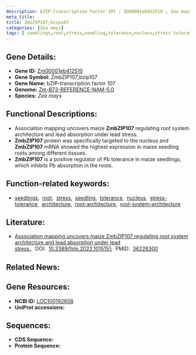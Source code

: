 ```yaml
---
description: bZIP-transcription factor 107 ; Zm00001eb412510 ; Zea mays
meta_title:
title: ZmbZIP107;bzip107
categories: [Zea mays]
tags: [ seedlings,root,stress,seedling,tolerance,nucleus,stress tolerance,architecture,root architecture,root system architecture ]
---
```


## Gene Details:
- **Gene ID:**	[Zm00001eb412510](https://www.maizegdb.org/gene_center/gene/Zm00001eb412510)
- **Gene Symbol:** ZmbZIP107;bzip107
- **Gene Name:** bZIP-transcription factor 107
- **Genome:** [Zm-B73-REFERENCE-NAM-5.0](https://www.maizegdb.org/genome/assembly/Zm-B73-REFERENCE-NAM-5.0)
- **Species:** *Zea mays*

## Functional Descriptions:
   - Association mapping uncovers maize **ZmbZIP107** regulating root system architecture and lead absorption under lead stress.
   - **ZmbZIP107** protein was specifically targeted to the nucleus and **ZmbZIP107** mRNA showed the highest expression in maize seedling roots among different tissues. 
   - **ZmbZIP107** is a positive regulator of Pb tolerance in maize seedlings, which inhibits Pb absorption in the roots.

## Function-related keywords:
- [seedlings](/tags/seedlings/),&nbsp;&nbsp;[root](/tags/root/),&nbsp;&nbsp;[stress](/tags/stress/),&nbsp;&nbsp;[seedling](/tags/seedling/),&nbsp;&nbsp;[tolerance](/tags/tolerance/),&nbsp;&nbsp;[nucleus](/tags/nucleus/),&nbsp;&nbsp;[stress-tolerance](/tags/stress-tolerance/),&nbsp;&nbsp;[architecture](/tags/architecture/),&nbsp;&nbsp;[root-architecture](/tags/root-architecture/),&nbsp;&nbsp;[root-system-architecture](/tags/root-system-architecture/)

## Literature:
   - [Association mapping uncovers maize ZmbZIP107 regulating root system architecture and lead absorption under lead stress.]( https://www.frontiersin.org/articles/10.3389/fpls.2022.1015151/full).&nbsp;&nbsp;DOI:&nbsp;&nbsp;[10.3389/fpls.2022.1015151](https://www.frontiersin.org/articles/10.3389/fpls.2022.1015151/full);&nbsp;&nbsp;PMID:&nbsp;&nbsp;[36226300](https://pubmed.ncbi.nlm.nih.gov/36226300/)

## Related News:

## Gene Resources:
- **NCBI ID:**  [LOC100192658](https://www.ncbi.nlm.nih.gov/gene/?term=LOC100192658)
- **UniProt accessions:** [](https://www.uniprot.org/uniprotkb//entry)



## Sequences:
- **CDS Sequence:**
- **Protein Sequence:**
